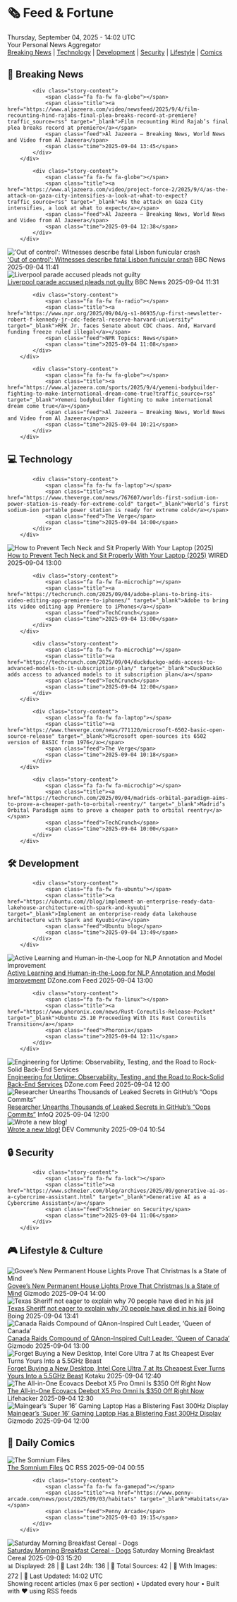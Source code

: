 <!-- Processing 54 RSS feeds at 2025-09-04 14:01:57 UTC -->
<!-- Processing: Saturday Morning Breakfast Cereal -->
<!-- Processing: Penny Arcade -->
<!-- Processing: Poorly Drawn Lines -->
<!-- Processing: Dilbert -->
<!-- Processing: BBC Breaking News -->
<!-- Processing: Al Jazeera Breaking News -->
<!-- Processing: Reuters Top News -->
<!-- Processing: Reuters World News -->
<!-- Processing: Associated Press Breaking -->
<!-- Processing: NBC News Breaking -->
<!-- Processing: Sky News World -->
<!-- Processing: The Verge -->
<!-- Processing: Lobsters Python -->
<!-- Processing: DistroWatch -->
<!-- Processing: Linux.com -->
<!-- Processing: Red Hat Blog -->
<!-- Processing: Ubuntu Blog -->
<!-- Processing: GitLab Blog -->
<!-- Processing: InfoQ -->
<!-- Processing: DZone -->
<!-- Processing: Martin Fowler -->
<!-- Processing: Coding Horror -->
<!-- Processing: Gizmodo -->
<!-- Processing: Boing Boing -->
<!-- Processing: Krebs on Security -->
<!-- Generated 8 new posts out of 25 feeds processed -->
<div class="newspaper-header">
    <h1 class="newspaper-title">🗞️ Feed & Fortune</h1>
    <div class="newspaper-date">Thursday, September 04, 2025 - 14:02 UTC</div>
    <div class="newspaper-subtitle">Your Personal News Aggregator</div>
</div>

<div class="newspaper-nav">
    <a href="#breaking">Breaking News</a> |
    <a href="#tech">Technology</a> |
    <a href="#dev">Development</a> |
    <a href="#security">Security</a> |
    <a href="#lifestyle">Lifestyle</a> |
    <a href="#webcomics">Comics</a>
</div>

<div class="news-section breaking-news" id="breaking">
<h2 class="section-header">🚨 Breaking News</h2>
<div class="stories-container">
<div class="story">
            
            <div class="story-content">
                <span class="fa fa-fw fa-globe"></span>
                <span class="title"><a href="https://www.aljazeera.com/video/newsfeed/2025/9/4/film-recounting-hind-rajabs-final-plea-breaks-record-at-premiere?traffic_source=rss" target="_blank">Film recounting Hind Rajab’s final plea breaks record at premiere</a></span>
                <span class="feed">Al Jazeera – Breaking News, World News and Video from Al Jazeera</span>
                <span class="time">2025-09-04 13:45</span>
            </div>
        </div>
<div class="story">
            
            <div class="story-content">
                <span class="fa fa-fw fa-globe"></span>
                <span class="title"><a href="https://www.aljazeera.com/video/project-force-2/2025/9/4/as-the-attack-on-gaza-city-intensifies-a-look-at-what-to-expect?traffic_source=rss" target="_blank">As the attack on Gaza City intensifies, a look at what to expect</a></span>
                <span class="feed">Al Jazeera – Breaking News, World News and Video from Al Jazeera</span>
                <span class="time">2025-09-04 12:38</span>
            </div>
        </div>
<div class="story">
            <img src="https://ichef.bbci.co.uk/ace/standard/240/cpsprodpb/2995/live/a2f7f230-8976-11f0-bdd3-7be793555c9e.jpg" alt="&#x27;Out of control&#x27;: Witnesses describe fatal Lisbon funicular crash" class="story-image" loading="lazy" onerror="this.style.display='none'">
            <div class="story-content">
                <span class="fa fa-fw fa-earth-americas"></span>
                <span class="title"><a href="https://www.bbc.com/news/articles/c20v4g71zrpo?at_medium=RSS&at_campaign=rss" target="_blank">&#x27;Out of control&#x27;: Witnesses describe fatal Lisbon funicular crash</a></span>
                <span class="feed">BBC News</span>
                <span class="time">2025-09-04 11:41</span>
            </div>
        </div>
<div class="story">
            <img src="https://ichef.bbci.co.uk/ace/standard/240/cpsprodpb/e19c/live/726f5ca0-8982-11f0-9764-d92bc24dc2bc.png" alt="Liverpool parade accused pleads not guilty" class="story-image" loading="lazy" onerror="this.style.display='none'">
            <div class="story-content">
                <span class="fa fa-fw fa-flag"></span>
                <span class="title"><a href="https://www.bbc.com/news/articles/cwyl38115j2o?at_medium=RSS&at_campaign=rss" target="_blank">Liverpool parade accused pleads not guilty</a></span>
                <span class="feed">BBC News</span>
                <span class="time">2025-09-04 11:31</span>
            </div>
        </div>
<div class="story">
            
            <div class="story-content">
                <span class="fa fa-fw fa-radio"></span>
                <span class="title"><a href="https://www.npr.org/2025/09/04/g-s1-86935/up-first-newsletter-robert-f-kennedy-jr-cdc-federal-reserve-harvard-university" target="_blank">RFK Jr. faces Senate about CDC chaos. And, Harvard funding freeze ruled illegal</a></span>
                <span class="feed">NPR Topics: News</span>
                <span class="time">2025-09-04 11:08</span>
            </div>
        </div>
<div class="story">
            
            <div class="story-content">
                <span class="fa fa-fw fa-globe"></span>
                <span class="title"><a href="https://www.aljazeera.com/sports/2025/9/4/yemeni-bodybuilder-fighting-to-make-international-dream-come-true?traffic_source=rss" target="_blank">Yemeni bodybuilder fighting to make international dream come true</a></span>
                <span class="feed">Al Jazeera – Breaking News, World News and Video from Al Jazeera</span>
                <span class="time">2025-09-04 10:21</span>
            </div>
        </div>
</div>
</div>
<div class="news-section tech-news" id="tech">
<h2 class="section-header">💻 Technology</h2>
<div class="stories-container">
<div class="story">
            
            <div class="story-content">
                <span class="fa fa-fw fa-laptop"></span>
                <span class="title"><a href="https://www.theverge.com/news/767607/worlds-first-sodium-ion-power-station-is-ready-for-extreme-cold" target="_blank">World’s first sodium-ion portable power station is ready for extreme cold</a></span>
                <span class="feed">The Verge</span>
                <span class="time">2025-09-04 14:00</span>
            </div>
        </div>
<div class="story">
            <img src="https://media.wired.com/photos/68b9081ae373495282bf2c1a/master/pass/Ergonomic%20Experts%20Convinced%20Me%20I%E2%80%99ve%20Been%20Using%20Laptops%20All%20Wrong.png" alt="How to Prevent Tech Neck and Sit Properly With Your Laptop (2025)" class="story-image" loading="lazy" onerror="this.style.display='none'">
            <div class="story-content">
                <span class="fa fa-fw fa-bolt"></span>
                <span class="title"><a href="https://www.wired.com/story/ergonomic-experts-convinced-me-ive-been-using-laptops-all-wrong/" target="_blank">How to Prevent Tech Neck and Sit Properly With Your Laptop (2025)</a></span>
                <span class="feed">WIRED</span>
                <span class="time">2025-09-04 13:00</span>
            </div>
        </div>
<div class="story">
            
            <div class="story-content">
                <span class="fa fa-fw fa-microchip"></span>
                <span class="title"><a href="https://techcrunch.com/2025/09/04/adobe-plans-to-bring-its-video-editing-app-premiere-to-iphones/" target="_blank">Adobe to bring its video editing app Premiere to iPhones</a></span>
                <span class="feed">TechCrunch</span>
                <span class="time">2025-09-04 13:00</span>
            </div>
        </div>
<div class="story">
            
            <div class="story-content">
                <span class="fa fa-fw fa-microchip"></span>
                <span class="title"><a href="https://techcrunch.com/2025/09/04/duckduckgo-adds-access-to-advanced-models-to-it-subscription-plan/" target="_blank">DuckDuckGo adds access to advanced models to it subscription plan</a></span>
                <span class="feed">TechCrunch</span>
                <span class="time">2025-09-04 12:00</span>
            </div>
        </div>
<div class="story">
            
            <div class="story-content">
                <span class="fa fa-fw fa-laptop"></span>
                <span class="title"><a href="https://www.theverge.com/news/771120/microsoft-6502-basic-open-source-release" target="_blank">Microsoft open-sources its 6502 version of BASIC from 1976</a></span>
                <span class="feed">The Verge</span>
                <span class="time">2025-09-04 10:18</span>
            </div>
        </div>
<div class="story">
            
            <div class="story-content">
                <span class="fa fa-fw fa-microchip"></span>
                <span class="title"><a href="https://techcrunch.com/2025/09/04/madrids-orbital-paradigm-aims-to-prove-a-cheaper-path-to-orbital-reentry/" target="_blank">Madrid’s Orbital Paradigm aims to prove a cheaper path to orbital reentry</a></span>
                <span class="feed">TechCrunch</span>
                <span class="time">2025-09-04 10:00</span>
            </div>
        </div>
</div>
</div>
<div class="news-section dev-news" id="dev">
<h2 class="section-header">🛠️ Development</h2>
<div class="stories-container">
<div class="story">
            
            <div class="story-content">
                <span class="fa fa-fw fa-ubuntu"></span>
                <span class="title"><a href="https://ubuntu.com//blog/implement-an-enterprise-ready-data-lakehouse-architecture-with-spark-and-kyuubi" target="_blank">Implement an enterprise-ready data lakehouse architecture with Spark and Kyuubi</a></span>
                <span class="feed">Ubuntu blog</span>
                <span class="time">2025-09-04 13:49</span>
            </div>
        </div>
<div class="story">
            <img src="https://dz2cdn1.dzone.com/thumbnail?fid=18595111&w=600" alt="Active Learning and Human-in-the-Loop for NLP Annotation and Model Improvement" class="story-image" loading="lazy" onerror="this.style.display='none'">
            <div class="story-content">
                <span class="fa fa-fw fa-newspaper"></span>
                <span class="title"><a href="https://dzone.com/articles/active-learning-nlp-annotation" target="_blank">Active Learning and Human-in-the-Loop for NLP Annotation and Model Improvement</a></span>
                <span class="feed">DZone.com Feed</span>
                <span class="time">2025-09-04 13:00</span>
            </div>
        </div>
<div class="story">
            
            <div class="story-content">
                <span class="fa fa-fw fa-linux"></span>
                <span class="title"><a href="https://www.phoronix.com/news/Rust-Coreutils-Release-Pocket" target="_blank">Ubuntu 25.10 Proceeding With Its Rust Coreutils Transition</a></span>
                <span class="feed">Phoronix</span>
                <span class="time">2025-09-04 12:11</span>
            </div>
        </div>
<div class="story">
            <img src="https://dz2cdn1.dzone.com/thumbnail?fid=18595085&w=600" alt="Engineering for Uptime: Observability, Testing, and the Road to Rock-Solid Back-End Services" class="story-image" loading="lazy" onerror="this.style.display='none'">
            <div class="story-content">
                <span class="fa fa-fw fa-newspaper"></span>
                <span class="title"><a href="https://dzone.com/articles/observability-testing-backend-reliability" target="_blank">Engineering for Uptime: Observability, Testing, and the Road to Rock-Solid Back-End Services</a></span>
                <span class="feed">DZone.com Feed</span>
                <span class="time">2025-09-04 12:00</span>
            </div>
        </div>
<div class="story">
            <img src="https://res.infoq.com/news/2025/09/github-leaked-secrets/en/headerimage/generatedHeaderImage-1756909233583.jpg" alt="Researcher Unearths Thousands of Leaked Secrets in GitHub’s “Oops Commits”" class="story-image" loading="lazy" onerror="this.style.display='none'">
            <div class="story-content">
                <span class="fa fa-fw fa-info-circle"></span>
                <span class="title"><a href="https://www.infoq.com/news/2025/09/github-leaked-secrets/?utm_campaign=infoq_content&utm_source=infoq&utm_medium=feed&utm_term=global" target="_blank">Researcher Unearths Thousands of Leaked Secrets in GitHub’s “Oops Commits”</a></span>
                <span class="feed">InfoQ</span>
                <span class="time">2025-09-04 12:00</span>
            </div>
        </div>
<div class="story">
            <img src="https://media2.dev.to/dynamic/image/width=800%2Cheight=%2Cfit=scale-down%2Cgravity=auto%2Cformat=auto/https%3A%2F%2Fdev-to-uploads.s3.amazonaws.com%2Fuploads%2Forganization%2Fprofile_image%2F10935%2F5e6a0e22-733f-4582-8243-d0dfdbc47bba.png" alt="Wrote a new blog!" class="story-image" loading="lazy" onerror="this.style.display='none'">
            <div class="story-content">
                <span class="fa fa-fw fa-code"></span>
                <span class="title"><a href="https://dev.to/rinkiyakedad/wrote-a-new-blog-4d9c" target="_blank">Wrote a new blog!</a></span>
                <span class="feed">DEV Community</span>
                <span class="time">2025-09-04 10:54</span>
            </div>
        </div>
</div>
</div>
<div class="news-section security-news" id="security">
<h2 class="section-header">🔒 Security</h2>
<div class="stories-container">
<div class="story">
            
            <div class="story-content">
                <span class="fa fa-fw fa-lock"></span>
                <span class="title"><a href="https://www.schneier.com/blog/archives/2025/09/generative-ai-as-a-cybercrime-assistant.html" target="_blank">Generative AI as a Cybercrime Assistant</a></span>
                <span class="feed">Schneier on Security</span>
                <span class="time">2025-09-04 11:06</span>
            </div>
        </div>
</div>
</div>
<div class="news-section lifestyle-news" id="lifestyle">
<h2 class="section-header">🎮 Lifestyle & Culture</h2>
<div class="stories-container">
<div class="story">
            <img src="https://gizmodo.com/app/uploads/2025/09/Govee-Permanent-Outdoor-Lights-Prism-03.jpg" alt="Govee’s New Permanent House Lights Prove That Christmas Is a State of Mind" class="story-image" loading="lazy" onerror="this.style.display='none'">
            <div class="story-content">
                <span class="fa fa-fw fa-computer"></span>
                <span class="title"><a href="https://gizmodo.com/govees-new-permanent-house-lights-prove-that-christmas-is-a-state-of-mind-2000653301" target="_blank">Govee’s New Permanent House Lights Prove That Christmas Is a State of Mind</a></span>
                <span class="feed">Gizmodo</span>
                <span class="time">2025-09-04 14:00</span>
            </div>
        </div>
<div class="story">
            <img src="https://i0.wp.com/boingboing.net/wp-content/uploads/2025/09/sddefault.jpg?fit=640%2C480&amp;quality=60&amp;ssl=1" alt="Texas Sheriff not eager to explain why 70 people have died in his jail" class="story-image" loading="lazy" onerror="this.style.display='none'">
            <div class="story-content">
                <span class="fa fa-fw fa-arrow-right"></span>
                <span class="title"><a href="https://boingboing.net/2025/09/04/texas-sheriff-not-eager-to-explain-why-70-people-have-died-in-his-jail.html" target="_blank">Texas Sheriff not eager to explain why 70 people have died in his jail</a></span>
                <span class="feed">Boing Boing</span>
                <span class="time">2025-09-04 13:41</span>
            </div>
        </div>
<div class="story">
            <img src="https://gizmodo.com/app/uploads/2025/09/queen_of_canada_arrested.jpg" alt="Canada Raids Compound of QAnon-Inspired Cult Leader, ‘Queen of Canada’" class="story-image" loading="lazy" onerror="this.style.display='none'">
            <div class="story-content">
                <span class="fa fa-fw fa-computer"></span>
                <span class="title"><a href="https://gizmodo.com/canada-raids-compound-of-qanon-inspired-cult-leader-queen-of-canada-2000653204" target="_blank">Canada Raids Compound of QAnon-Inspired Cult Leader, ‘Queen of Canada’</a></span>
                <span class="feed">Gizmodo</span>
                <span class="time">2025-09-04 13:00</span>
            </div>
        </div>
<div class="story">
            <img src="https://kotaku.com/app/uploads/2025/09/Intel-Core-Ultra-7-Desktop-Processor-265K-20-cores-8-P-cores-12-E-cores-up-to-5.5-GHz.jpg" alt="Forget Buying a New Desktop, Intel Core Ultra 7 at Its Cheapest Ever Turns Yours Into a 5.5GHz Beast" class="story-image" loading="lazy" onerror="this.style.display='none'">
            <div class="story-content">
                <span class="fa fa-fw fa-gamepad"></span>
                <span class="title"><a href="https://kotaku.com/forget-buying-a-new-desktop-intel-core-ultra-7-at-its-cheapest-ever-turns-yours-into-a-5-5ghz-beast-2000622783" target="_blank">Forget Buying a New Desktop, Intel Core Ultra 7 at Its Cheapest Ever Turns Yours Into a 5.5GHz Beast</a></span>
                <span class="feed">Kotaku</span>
                <span class="time">2025-09-04 12:40</span>
            </div>
        </div>
<div class="story">
            <img src="https://lifehacker.com/imagery/articles/01K49PQV9EMFES925BT2XBV20J/hero-image.png" alt="The All-in-One Ecovacs Deebot X5 Pro Omni Is $350 Off Right Now" class="story-image" loading="lazy" onerror="this.style.display='none'">
            <div class="story-content">
                <span class="fa fa-fw fa-life-ring"></span>
                <span class="title"><a href="https://lifehacker.com/tech/ecovacs-deebot-x5-pro-omni-sale?utm_medium=RSS" target="_blank">The All-in-One Ecovacs Deebot X5 Pro Omni Is $350 Off Right Now</a></span>
                <span class="feed">Lifehacker</span>
                <span class="time">2025-09-04 12:30</span>
            </div>
        </div>
<div class="story">
            <img src="https://gizmodo.com/app/uploads/2025/09/Maingear-Super-16-Hero-1.jpg" alt="Maingear’s ‘Super 16’ Gaming Laptop Has a Blistering Fast 300Hz Display" class="story-image" loading="lazy" onerror="this.style.display='none'">
            <div class="story-content">
                <span class="fa fa-fw fa-computer"></span>
                <span class="title"><a href="https://gizmodo.com/maingears-super-16-inch-gaming-laptop-has-a-blistering-fast-300hz-display-2000651955" target="_blank">Maingear’s ‘Super 16’ Gaming Laptop Has a Blistering Fast 300Hz Display</a></span>
                <span class="feed">Gizmodo</span>
                <span class="time">2025-09-04 12:00</span>
            </div>
        </div>
</div>
</div>
<div class="news-section webcomics-section" id="webcomics">
<h2 class="section-header">🎨 Daily Comics</h2>
<div class="stories-container">
<div class="story">
            <img src="http://www.questionablecontent.net/comics/5650.png" alt="The Somnium Files" class="story-image" loading="lazy" onerror="this.style.display='none'">
            <div class="story-content">
                <span class="fa fa-fw fa-music"></span>
                <span class="title"><a href="http://questionablecontent.net/view.php?comic=5650" target="_blank">The Somnium Files</a></span>
                <span class="feed">QC RSS</span>
                <span class="time">2025-09-04 00:55</span>
            </div>
        </div>
<div class="story">
            
            <div class="story-content">
                <span class="fa fa-fw fa-gamepad"></span>
                <span class="title"><a href="https://www.penny-arcade.com/news/post/2025/09/03/habitats" target="_blank">Habitats</a></span>
                <span class="feed">Penny Arcade</span>
                <span class="time">2025-09-03 19:15</span>
            </div>
        </div>
<div class="story">
            <img src="https://www.smbc-comics.com/comics/1756846922-20250903 (1).png" alt="Saturday Morning Breakfast Cereal - Dogs" class="story-image" loading="lazy" onerror="this.style.display='none'">
            <div class="story-content">
                <span class="fa fa-fw fa-smile"></span>
                <span class="title"><a href="https://www.smbc-comics.com/comic/dogs-4" target="_blank">Saturday Morning Breakfast Cereal - Dogs</a></span>
                <span class="feed">Saturday Morning Breakfast Cereal</span>
                <span class="time">2025-09-03 15:20</span>
            </div>
        </div>
</div>
</div>

<div class="newspaper-footer">
    <div class="stats">
        📊 Displayed: 28 | 📅 Last 24h: 136 | 📡 Total Sources: 42 | 📸 With Images: 272 |
        🔄 Last Updated: 14:02 UTC
    </div>
    <div class="footer-note">
        Showing recent articles (max 6 per section) • Updated every hour • Built with ❤️ using RSS feeds
    </div>
</div>
